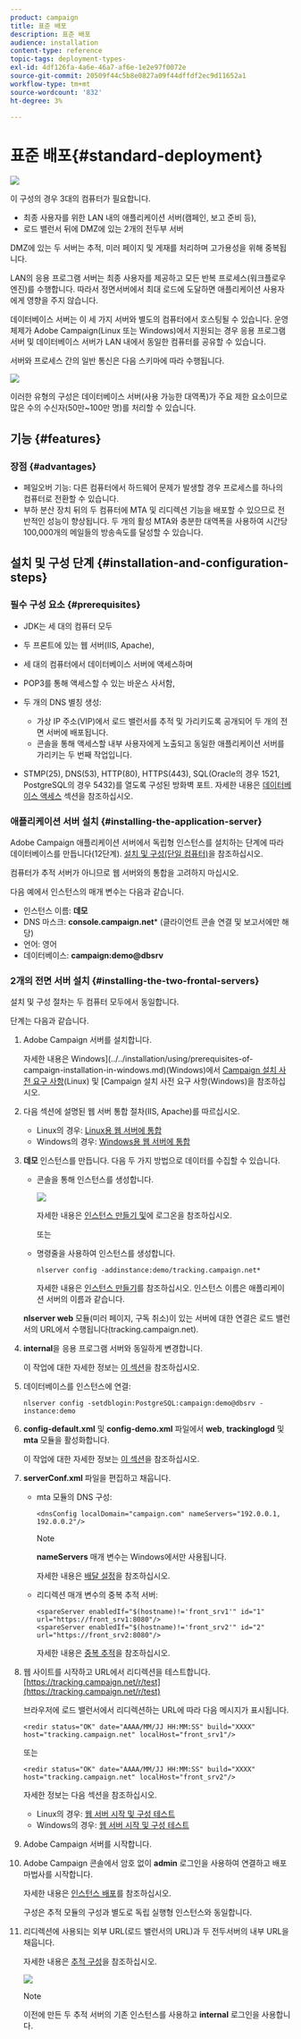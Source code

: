 ```yaml
---
product: campaign
title: 표준 배포
description: 표준 배포
audience: installation
content-type: reference
topic-tags: deployment-types-
exl-id: 4df126fa-4a6e-46a7-af6e-1e2e97f0072e
source-git-commit: 20509f44c5b8e0827a09f44dffdf2ec9d11652a1
workflow-type: tm+mt
source-wordcount: '832'
ht-degree: 3%

---
```


# 표준 배포{#standard-deployment}

![](../../assets/v7-only.svg)

이 구성의 경우 3대의 컴퓨터가 필요합니다.

* 최종 사용자를 위한 LAN 내의 애플리케이션 서버(캠페인, 보고 준비 등),
* 로드 밸런서 뒤에 DMZ에 있는 2개의 전두부 서버

DMZ에 있는 두 서버는 추적, 미러 페이지 및 게재를 처리하며 고가용성을 위해 중복됩니다.

LAN의 응용 프로그램 서버는 최종 사용자를 제공하고 모든 반복 프로세스(워크플로우 엔진)를 수행합니다. 따라서 정면서버에서 최대 로드에 도달하면 애플리케이션 사용자에게 영향을 주지 않습니다.

데이터베이스 서버는 이 세 가지 서버와 별도의 컴퓨터에서 호스팅될 수 있습니다. 운영 체제가 Adobe Campaign(Linux 또는 Windows)에서 지원되는 경우 응용 프로그램 서버 및 데이터베이스 서버가 LAN 내에서 동일한 컴퓨터를 공유할 수 있습니다.

서버와 프로세스 간의 일반 통신은 다음 스키마에 따라 수행됩니다.

![](assets/s_001_ncs_install_standardconfig.png)

이러한 유형의 구성은 데이터베이스 서버(사용 가능한 대역폭)가 주요 제한 요소이므로 많은 수의 수신자(50만~100만 명)를 처리할 수 있습니다.

## 기능 {#features}

### 장점 {#advantages}

* 페일오버 기능: 다른 컴퓨터에서 하드웨어 문제가 발생할 경우 프로세스를 하나의 컴퓨터로 전환할 수 있습니다.
* 부하 분산 장치 뒤의 두 컴퓨터에 MTA 및 리디렉션 기능을 배포할 수 있으므로 전반적인 성능이 향상됩니다. 두 개의 활성 MTA와 충분한 대역폭을 사용하여 시간당 100,000개의 메일들의 방송속도를 달성할 수 있습니다.

## 설치 및 구성 단계 {#installation-and-configuration-steps}

### 필수 구성 요소 {#prerequisites}

* JDK는 세 대의 컴퓨터 모두
* 두 프론트에 있는 웹 서버(IIS, Apache),
* 세 대의 컴퓨터에서 데이터베이스 서버에 액세스하며
* POP3를 통해 액세스할 수 있는 바운스 사서함,
* 두 개의 DNS 별칭 생성:

   * 가상 IP 주소(VIP)에서 로드 밸런서를 추적 및 가리키도록 공개되어 두 개의 전면 서버에 배포됩니다.
   * 콘솔을 통해 액세스할 내부 사용자에게 노출되고 동일한 애플리케이션 서버를 가리키는 두 번째 작업입니다.

* STMP(25), DNS(53), HTTP(80), HTTPS(443), SQL(Oracle의 경우 1521, PostgreSQL의 경우 5432)를 열도록 구성된 방화벽 포트. 자세한 내용은 [데이터베이스 액세스](../../installation/using/network-configuration.md#database-access) 섹션을 참조하십시오.

### 애플리케이션 서버 설치 {#installing-the-application-server}

Adobe Campaign 애플리케이션 서버에서 독립형 인스턴스를 설치하는 단계에 따라 데이터베이스를 만듭니다(12단계). [설치 및 구성(단일 컴퓨터)](../../installation/using/standalone-deployment.md#installing-and-configuring--single-machine-)을 참조하십시오.

컴퓨터가 추적 서버가 아니므로 웹 서버와의 통합을 고려하지 마십시오.

다음 예에서 인스턴스의 매개 변수는 다음과 같습니다.

* 인스턴스 이름: **데모**
* DNS 마스크: **console.campaign.net*** (클라이언트 콘솔 연결 및 보고서에만 해당)
* 언어: 영어
* 데이터베이스: **campaign:demo@dbsrv**

### 2개의 전면 서버 설치 {#installing-the-two-frontal-servers}

설치 및 구성 절차는 두 컴퓨터 모두에서 동일합니다.

단계는 다음과 같습니다.

1. Adobe Campaign 서버를 설치합니다.

   자세한 내용은 Windows](../../installation/using/prerequisites-of-campaign-installation-in-windows.md)(Windows)에서 [Campaign 설치 사전 요구 사항](../../installation/using/prerequisites-of-campaign-installation-in-linux.md)(Linux) 및 [Campaign 설치 사전 요구 사항(Windows)을 참조하십시오.

1. 다음 섹션에 설명된 웹 서버 통합 절차(IIS, Apache)를 따르십시오.

   * Linux의 경우: [Linux용 웹 서버에 통합](../../installation/using/integration-into-a-web-server-for-linux.md)
   * Windows의 경우: [Windows용 웹 서버에 통합](../../installation/using/integration-into-a-web-server-for-windows.md)

1. **데모** 인스턴스를 만듭니다. 다음 두 가지 방법으로 데이터를 수집할 수 있습니다.

   * 콘솔을 통해 인스턴스를 생성합니다.

      ![](assets/install_create_new_connexion.png)

      자세한 내용은 [인스턴스 만들기 및](../../installation/using/creating-an-instance-and-logging-on.md)에 로그온을 참조하십시오.

      또는

   * 명령줄을 사용하여 인스턴스를 생성합니다.

      ```
      nlserver config -addinstance:demo/tracking.campaign.net*
      ```

      자세한 내용은 [인스턴스 만들기](../../installation/using/command-lines.md#creating-an-instance)를 참조하십시오.
   인스턴스 이름은 애플리케이션 서버의 이름과 같습니다.

   **nlserver web** 모듈(미러 페이지, 구독 취소)이 있는 서버에 대한 연결은 로드 밸런서의 URL에서 수행됩니다(tracking.campaign.net).

1. **internal**&#x200B;을 응용 프로그램 서버와 동일하게 변경합니다.

   이 작업에 대한 자세한 정보는 [이 섹션](../../installation/using/configuring-campaign-server.md#internal-identifier)을 참조하십시오.

1. 데이터베이스를 인스턴스에 연결:

   ```
   nlserver config -setdblogin:PostgreSQL:campaign:demo@dbsrv -instance:demo
   ```

1. **config-default.xml** 및 **config-demo.xml** 파일에서 **web**, **trackinglogd** 및 **mta** 모듈을 활성화합니다.

   이 작업에 대한 자세한 정보는 [이 섹션](../../installation/using/configuring-campaign-server.md#enabling-processes)을 참조하십시오.

1. **serverConf.xml** 파일을 편집하고 채웁니다.

   * mta 모듈의 DNS 구성:

      ```
      <dnsConfig localDomain="campaign.com" nameServers="192.0.0.1, 192.0.0.2"/>
      ```

      >[!NOTE]
      >
      >**nameServers** 매개 변수는 Windows에서만 사용됩니다.

      자세한 내용은 [배달 설정](configure-delivery-settings.md)을 참조하십시오.

   * 리디렉션 매개 변수의 중복 추적 서버:

      ```
      <spareServer enabledIf="$(hostname)!='front_srv1'" id="1" url="https://front_srv1:8080"/>
      <spareServer enabledIf="$(hostname)!='front_srv2'" id="2" url="https://front_srv2:8080"/>
      ```

      자세한 내용은 [중복 추적](configuring-campaign-server.md#redundant-tracking)을 참조하십시오.

1. 웹 사이트를 시작하고 URL에서 리디렉션을 테스트합니다. [https://tracking.campaign.net/r/test](https://tracking.campaign.net/r/test)

   브라우저에 로드 밸런서에서 리디렉션하는 URL에 따라 다음 메시지가 표시됩니다.

   ```
   <redir status="OK" date="AAAA/MM/JJ HH:MM:SS" build="XXXX" host="tracking.campaign.net" localHost="front_srv1"/>
   ```

   또는

   ```
   <redir status="OK" date="AAAA/MM/JJ HH:MM:SS" build="XXXX" host="tracking.campaign.net" localHost="front_srv2"/>
   ```

   자세한 정보는 다음 섹션을 참조하십시오.

   * Linux의 경우: [웹 서버 시작 및 구성 테스트](../../installation/using/integration-into-a-web-server-for-linux.md#launching-the-web-server-and-testing-the-configuration)
   * Windows의 경우: [웹 서버 시작 및 구성 테스트](../../installation/using/integration-into-a-web-server-for-windows.md#launching-the-web-server-and-testing-the-configuration)

1. Adobe Campaign 서버를 시작합니다.
1. Adobe Campaign 콘솔에서 암호 없이 **admin** 로그인을 사용하여 연결하고 배포 마법사를 시작합니다.

   자세한 내용은 [인스턴스 배포](../../installation/using/deploying-an-instance.md)를 참조하십시오.

   구성은 추적 모듈의 구성과 별도로 독립 실행형 인스턴스와 동일합니다.

1. 리디렉션에 사용되는 외부 URL(로드 밸런서의 URL)과 두 전두서버의 내부 URL을 채웁니다.

   자세한 내용은 [추적 구성](../../installation/using/deploying-an-instance.md#tracking-configuration)을 참조하십시오.

   ![](assets/d_ncs_install_tracking2.png)

   >[!NOTE]
   >
   >이전에 만든 두 추적 서버의 기존 인스턴스를 사용하고 **internal** 로그인을 사용합니다.
